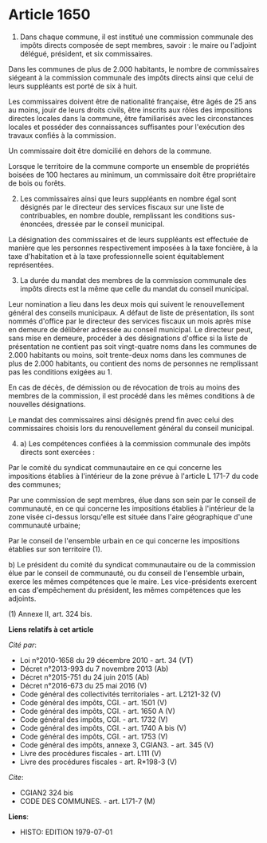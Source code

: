 # Article 1650

1. Dans chaque commune, il est institué une commission communale des impôts directs composée de sept membres, savoir : le
maire ou l'adjoint délégué, président, et six commissaires.

Dans les communes de plus de 2.000 habitants, le nombre de commissaires siégeant à la commission communale des impôts directs
ainsi que celui de leurs suppléants est porté de six à huit.

Les commissaires doivent être de nationalité française, être âgés de 25 ans au moins, jouir de leurs droits civils, être
inscrits aux rôles des impositions directes locales dans la commune, être familiarisés avec les circonstances locales et
posséder des connaissances suffisantes pour l'exécution des travaux confiés à la commission.

Un commissaire doit être domicilié en dehors de la commune.

Lorsque le territoire de la commune comporte un ensemble de propriétés boisées de 100 hectares au minimum, un commissaire
doit être propriétaire de bois ou forêts.

2. Les commissaires ainsi que leurs suppléants en nombre égal sont désignés par le directeur des services fiscaux sur une
liste de contribuables, en nombre double, remplissant les conditions sus-énoncées, dressée par le conseil municipal.

La désignation des commissaires et de leurs suppléants est effectuée de manière que les personnes respectivement imposées à
la taxe foncière, à la taxe d'habitation et à la taxe professionnelle soient équitablement représentées.

3. La durée du mandat des membres de la commission communale des impôts directs est la même que celle du mandat du conseil
municipal.

Leur nomination a lieu dans les deux mois qui suivent le renouvellement général des conseils municipaux. A défaut de liste de
présentation, ils sont nommés d'office par le directeur des services fiscaux un mois après mise en demeure de délibérer
adressée au conseil municipal. Le directeur peut, sans mise en demeure, procéder à des désignations d'office si la liste de
présentation ne contient pas soit vingt-quatre noms dans les communes de 2.000 habitants ou moins, soit trente-deux noms dans
les communes de plus de 2.000 habitants, ou contient des noms de personnes ne remplissant pas les conditions exigées au 1.

En cas de décès, de démission ou de révocation de trois au moins des membres de la commission, il est procédé dans les mêmes
conditions à de nouvelles désignations.

Le mandat des commissaires ainsi désignés prend fin avec celui des commissaires choisis lors du renouvellement général du
conseil municipal.

4. a) Les compétences confiées à la commission communale des impôts directs sont exercées :

Par le comité du syndicat communautaire en ce qui concerne les impositions établies à l'intérieur de la zone prévue à
l'article L 171-7 du code des communes;

Par une commission de sept membres, élue dans son sein par le conseil de communauté, en ce qui concerne les impositions
établies à l'intérieur de la zone visée ci-dessus lorsqu'elle est située dans l'aire géographique d'une communauté urbaine;

Par le conseil de l'ensemble urbain en ce qui concerne les impositions établies sur son territoire (1).

b) Le président du comité du syndicat communautaire ou de la commission élue par le conseil de communauté, ou du conseil de
l'ensemble urbain, exerce les mêmes compétences que le maire. Les vice-présidents exercent en cas d'empêchement du président,
les mêmes compétences que les adjoints.

(1) Annexe II, art. 324 bis.

**Liens relatifs à cet article**

_Cité par_:

  - Loi n°2010-1658 du 29 décembre 2010 - art. 34 (VT)
  - Décret n°2013-993 du 7 novembre 2013 (Ab)
  - Décret n°2015-751 du 24 juin 2015 (Ab)
  - Décret n°2016-673 du 25 mai 2016 (V)
  - Code général des collectivités territoriales - art. L2121-32 (V)
  - Code général des impôts, CGI. - art. 1501 (V)
  - Code général des impôts, CGI. - art. 1650 A (V)
  - Code général des impôts, CGI. - art. 1732 (V)
  - Code général des impôts, CGI. - art. 1740 A bis (V)
  - Code général des impôts, CGI. - art. 1753 (V)
  - Code général des impôts, annexe 3, CGIAN3. - art. 345 (V)
  - Livre des procédures fiscales - art. L111 (V)
  - Livre des procédures fiscales - art. R*198-3 (V)

_Cite_:

  - CGIAN2 324 bis
  - CODE DES COMMUNES. - art. L171-7 (M)

**Liens**:

  - HISTO: EDITION 1979-07-01
